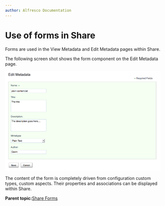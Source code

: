 ```yaml
---
author: Alfresco Documentation
---
```


# Use of forms in Share

Forms are used in the View Metadata and Edit Metadata pages within Share.

The following screen shot shows the form component on the Edit Metadata page.

![](../images/FormsMetadata_edit.png)

The content of the form is completely driven from configuration custom types, custom aspects. Their properties and associations can be displayed within Share.

**Parent topic:**[Share Forms](../concepts/forms-intro.md)

